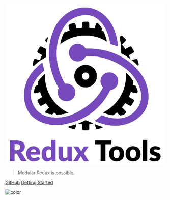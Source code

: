 [![logo](_media/logo-transparent.png ':size=200')](#main)

> Modular Redux is possible.

[GitHub](https://github.com/lundegaard/redux-tools/)
[Getting Started](#main)

<!-- background color -->

![color](#f0f0f0)
